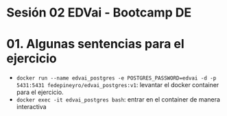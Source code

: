 # Sesión 02 EDVai - Bootcamp DE

# 01. Algunas sentencias para el ejercicio
- `docker run --name edvai_postgres -e POSTGRES_PASSWORD=edvai -d -p 5431:5431 fedepineyro/edvai_postgres:v1`: levantar el docker container para el ejercicio. 
- `docker exec -it edvai_postgres bash`: entrar en el container de manera interactiva




